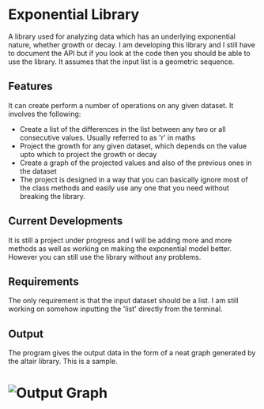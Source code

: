 # Exponential Library

A library used for analyzing data which has an underlying exponential nature, whether growth or decay. I am developing this library and I still have to document the API but if you look at the code then you should be able to use the library.
It assumes that the input list is a geometric sequence.

## Features
It can create perform a number of operations on any given dataset. It involves the following:
- Create a list of the differences in the list between any two or all consecutive values. Usually referred to as 'r' in maths
- Project the growth for any given dataset, which depends on the value upto which to project the growth or decay
- Create a graph of the projected values and also of the previous ones in the dataset
- The project is designed in a way that you can basically ignore most of the class methods and easily use any one that you need without breaking the library.

## Current Developments
It is still a project under progress and I will be adding more and more methods as well as working on making the exponential model better. However you can still use the library without any problems.

## Requirements
The only requirement is that the input dataset should be a list. I am still working on somehow inputting the 'list' directly from the terminal.

## Output 
The program gives the output data in the form of a neat graph generated by the altair library. This is a sample.
# ![Output Graph](https://gitlab.com/faisal.a/exponential-library/-/tree/master/files/Output_image.png)